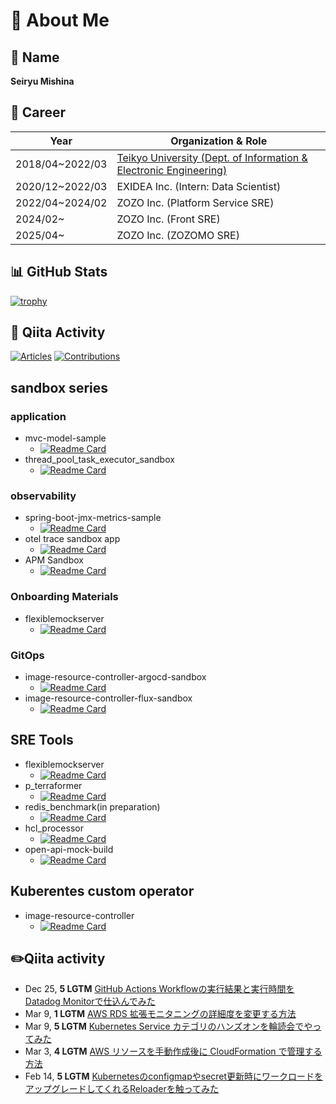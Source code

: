 # 👏 About Me

## 👦 Name
**Seiryu Mishina**

## 💼 Career
| Year             | Organization & Role                                         |
| --------------- | ------------------------------------------------------------ |
| 2018/04~2022/03  | [Teikyo University (Dept. of Information & Electronic Engineering)](https://github.com/S-mishina/Personal-portfolio/blob/main/README.md) |
| 2020/12~2022/03  | EXIDEA Inc. (Intern: Data Scientist)                          |
| 2022/04~2024/02  | ZOZO Inc. (Platform Service SRE)                              |
| 2024/02~         | ZOZO Inc. (Front SRE)                                         |
| 2025/04~         | ZOZO Inc. (ZOZOMO SRE)                                        |

## 📊 GitHub Stats
[![trophy](https://github-profile-trophy.vercel.app/?username=S-mishina&margin-w=15&margin-h=15&theme=onedark&title=Commit,PullRequest,Issue,Repository)](https://github.com/ryo-ma/github-profile-trophy)

## 📝 Qiita Activity
[![Articles](https://badgen.org/img/qiita/asmg07/articles?style=for-the-badge)](https://qiita.com/asmg07)
[![Contributions](https://badgen.org/img/qiita/asmg07/contributions?style=for-the-badge)](https://qiita.com/asmg07)

## sandbox series
### application
- mvc-model-sample
  - [![Readme Card](https://github-readme-stats.vercel.app/api/pin/?username=S-mishina&repo=mvc-model-sample)](https://github.com/S-mishina/mvc-model-sample)
- thread_pool_task_executor_sandbox
  - [![Readme Card](https://github-readme-stats.vercel.app/api/pin/?username=S-mishina&repo=thread_pool_task_executor_sandbox)](https://github.com/S-mishina/thread_pool_task_executor_sandbox)

### observability

- spring-boot-jmx-metrics-sample
  - [![Readme Card](https://github-readme-stats.vercel.app/api/pin/?username=S-mishina&repo=spring-boot-jmx-metrics-sample)](https://github.com/S-mishina/spring-boot-jmx-metrics-sample)
- otel trace sandbox app
  - [![Readme Card](https://github-readme-stats.vercel.app/api/pin/?username=S-mishina&repo=sandbox-otel-py-app)](https://github.com/S-mishina/sandbox-otel-py-app)
- APM Sandbox
  - [![Readme Card](https://github-readme-stats.vercel.app/api/pin/?username=S-mishina&repo=apm-sandbox)](https://github.com/S-mishina/apm-sandbox)

### Onboarding Materials

- flexiblemockserver
  - [![Readme Card](https://github-readme-stats.vercel.app/api/pin/?username=S-mishina&repo=flexiblemockserver)](https://github.com/S-mishina/flexiblemockserver)

### GitOps

  - image-resource-controller-argocd-sandbox
    - [![Readme Card](https://github-readme-stats.vercel.app/api/pin/?username=S-mishina&repo=image-resource-controller-argocd-sandbox)](https://github.com/S-mishina/image-resource-controller-argocd-sandbox)
  - image-resource-controller-flux-sandbox
    - [![Readme Card](https://github-readme-stats.vercel.app/api/pin/?username=S-mishina&repo=image-resource-controller-flux-sandbox)](https://github.com/S-mishina/image-resource-controller-flux-sandbox)


## SRE Tools

- flexiblemockserver
  - [![Readme Card](https://github-readme-stats.vercel.app/api/pin/?username=S-mishina&repo=flexiblemockserver)](https://github.com/S-mishina/flexiblemockserver)
- p_terraformer
  -  [![Readme Card](https://github-readme-stats.vercel.app/api/pin/?username=S-mishina&repo=p_terraformer)](https://github.com/S-mishina/p_terraformer)
- redis_benchmark(in preparation)
  - [![Readme Card](https://github-readme-stats.vercel.app/api/pin/?username=S-mishina&repo=locust-redis-benchmark)](https://github.com/S-mishina/locust-redis-benchmark)
- hcl_processor
  - [![Readme Card](https://github-readme-stats.vercel.app/api/pin/?username=S-mishina&repo=hcl_processor)](https://github.com/S-mishina/hcl_processor)
- open-api-mock-build
  - [![Readme Card](https://github-readme-stats.vercel.app/api/pin/?username=S-mishina&repo=open-api-mock-build)](https://github.com/S-mishina/open-api-mock-build)

## Kuberentes custom operator

  - image-resource-controller
    - [![Readme Card](https://github-readme-stats.vercel.app/api/pin/?username=S-mishina&repo=image-resource-controller)](https://github.com/S-mishina/image-resource-controller)



## ✏️Qiita activity
<!-- profile updater begin: qiita -->
- Dec 25, **5 LGTM** [GitHub Actions Workflowの実行結果と実行時間をDatadog Monitorで仕込んでみた](https://qiita.com/asmg07/items/e2bb7e41dc6de47de617)
- Mar 9, **1 LGTM** [AWS RDS 拡張モニタニングの詳細度を変更する方法](https://qiita.com/asmg07/items/4486d1f698e78eb1b082)
- Mar 9, **5 LGTM** [Kubernetes Service カテゴリのハンズオンを輪読会でやってみた](https://qiita.com/asmg07/items/dcf244e1fbf26d8788ab)
- Mar 3, **4 LGTM** [AWS リソースを手動作成後に CloudFormation で管理する方法](https://qiita.com/asmg07/items/51f7e4f77653d57eae79)
- Feb 14, **5 LGTM** [Kubernetesのconfigmapやsecret更新時にワークロードをアップグレードしてくれるReloaderを触ってみた](https://qiita.com/asmg07/items/b8e699bc30e5c16b2022)
<!-- profile updater end: qiita -->
